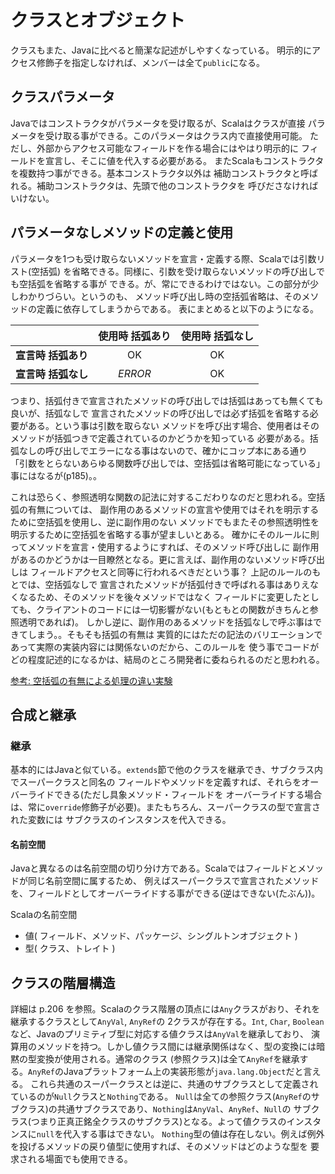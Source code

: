 # クラスとオブジェクト

クラスもまた、Javaに比べると簡潔な記述がしやすくなっている。
明示的にアクセス修飾子を指定しなければ、メンバーは全て`public`になる。

## クラスパラメータ
Javaではコンストラクタがパラメータを受け取るが、Scalaはクラスが直接
パラメータを受け取る事ができる。このパラメータはクラス内で直接使用可能。
ただし、外部からアクセス可能なフィールドを作る場合にはやはり明示的に
フィールドを宣言し、そこに値を代入する必要がある。
またScalaもコンストラクタを複数持つ事ができる。基本コンストラクタ以外は
補助コンストラクタと呼ばれる。補助コンストラクタは、先頭で他のコンストラクタを
呼びださなければいけない。

## パラメータなしメソッドの定義と使用
パラメータを1つも受け取らないメソッドを宣言・定義する際、Scalaでは引数リスト(空括弧)
を省略できる。同様に、引数を受け取らないメソッドの呼び出しでも空括弧を省略する事が
できる。が、常にできるわけではない。この部分が少しわかりづらい。というのも、
メソッド呼び出し時の空括弧省略は、そのメソッドの定義に依存してしまうからである。
表にまとめると以下のようになる。

|                     | 使用時 括弧あり | 使用時 括弧なし  |
| ------------------- |:---------------:|:----------------:|
| **宣言時 括弧あり** | OK              | OK               |
| **宣言時 括弧なし** | *ERROR*         | OK               |

つまり、括弧付きで宣言されたメソッドの呼び出しでは括弧はあっても無くても良いが、括弧なしで
宣言されたメソッドの呼び出しでは必ず括弧を省略する必要がある。という事は引数を取らない
メソッドを呼び出す場合、使用者はそのメソッドが括弧つきで定義されているのかどうかを知っている
必要がある。括弧なしの呼び出しでエラーになる事はないので、確かにコップ本にある通り
「引数をとらないあらゆる関数呼び出しでは、空括弧は省略可能になっている」事にはなるが(p185)。。

これは恐らく、参照透明な関数の記法に対するこだわりなのだと思われる。空括弧の有無については、
副作用のあるメソッドの宣言や使用ではそれを明示するために空括弧を使用し、逆に副作用のない
メソッドでもまたその参照透明性を明示するために空括弧を省略する事が望ましいとある。
確かにそのルールに則ってメソッドを宣言・使用するようにすれば、そのメソッド呼び出しに
副作用があるのかどうかは一目瞭然となる。更に言えば、副作用のないメソッド呼び出しは
フィールドアクセスと同等に行われるべきだという事？ 上記のルールのもとでは、空括弧なしで
宣言されたメソッドが括弧付きで呼ばれる事はありえなくなるため、そのメソッドを後々メソッドではなく
フィールドに変更したとしても、クライアントのコードには一切影響がない(もともとの関数がきちんと参照透明であれば)。
しかし逆に、副作用のあるメソッドを括弧なしで呼ぶ事はできてしまう。。そもそも括弧の有無は
実質的にはただの記法のバリエーションであって実際の実装内容には関係ないのだから、このルールを
使う事でコードがどの程度記述的になるかは、結局のところ開発者に委ねられるのだと思われる。

[参考: 空括弧の有無による処理の違い実験](http://t-ikeda.akira.ne.jp/enter/lang/scala/doc1_my/Method_Field.html)

## 合成と継承

### 継承
基本的にはJavaと似ている。`extends`節で他のクラスを継承でき、サブクラス内でスーパークラスと同名の
フィールドやメソッドを定義すれば、それらをオーバーライドできる(ただし具象メソッド・フィールドを
オーバーライドする場合は、常に`override`修飾子が必要)。またもちろん、スーパークラスの型で宣言された変数には
サブクラスのインスタンスを代入できる。

#### 名前空間
Javaと異なるのは名前空間の切り分け方である。Scalaではフィールドとメソッドが同じ名前空間に属するため、
例えばスーパークラスで宣言されたメソッドを、フィールドとしてオーバーライドする事ができる(逆はできない(たぶん))。

Scalaの名前空間
* 値( フィールド、メソッド、パッケージ、シングルトンオブジェクト )
* 型( クラス、トレイト )

## クラスの階層構造
詳細は p.206 を参照。Scalaのクラス階層の頂点には`Any`クラスがおり、それを継承するクラスとして`AnyVal`, `AnyRef`の
2クラスが存在する。`Int`, `Char`, `Boolean`など、Javaのプリミティブ型に対応する値クラスは`AnyVal`を継承しており、
演算用のメソッドを持つ。しかし値クラス間には継承関係はなく、型の変換には暗黙の型変換が使用される。通常のクラス
(参照クラス)は全て`AnyRef`を継承する。`AnyRef`のJavaプラットフォーム上の実装形態が`java.lang.Object`だと言える。
これら共通のスーパークラスとは逆に、共通のサブクラスとして定義されているのが`Null`クラスと`Nothing`である。
`Null`は全ての参照クラス(`AnyRef`のサブクラス)の共通サブクラスであり、`Nothing`は`AnyVal`、`AnyRef`、`Null`の
サブクラス(つまり正真正銘全クラスのサブクラス)となる。よって値クラスのインスタンスに`null`を代入する事はできない。
`Nothing`型の値は存在しない。例えば例外を投げるメソッドの戻り値型に使用すれば、そのメソッドはどのような型を
要求される場面でも使用できる。
